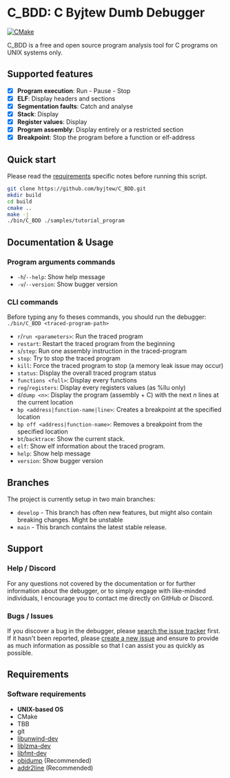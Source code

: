# C_BDD: C Byjtew Dumb Debugger

[![CMake](https://github.com/byjtew/C_BDD/actions/workflows/cmake.yml/badge.svg)](https://github.com/byjtew/C_BDD/actions/workflows/cmake.yml)

C_BDD is a free and open source program analysis tool for C programs on UNIX systems only.

## Supported features

- [X] **Program execution**: Run - Pause - Stop
- [X] **ELF**: Display headers and sections
- [X] **Segmentation faults**: Catch and analyse
- [X] **Stack**: Display
- [X] **Register values**: Display
- [X] **Program assembly**: Display entirely or a restricted section
- [X] **Breakpoint**: Stop the program before a function or elf-address

## Quick start

Please read the [requirements](#Requirements) specific notes before running this script.

```bash
git clone https://github.com/byjtew/C_BDD.git
mkdir build
cd build
cmake ..
make -j
./bin/C_BDD ./samples/tutorial_program
```

## Documentation & Usage

### Program arguments commands

- `-h`/`--help`: Show help message
- `-v`/`--version`: Show bugger version

### CLI commands

Before typing any fo theses commands, you should run the debugger:\
`./bin/C_BDD <traced-program-path>`

- `r`/`run <parameters>`: Run the traced program
- `restart`: Restart the traced program from the beginning
- `s`/`step`: Run one assembly instruction in the traced-program
- `stop`: Try to stop the traced program
- `kill`: Force the traced program to stop (a memory leak issue may occur)
- `status`: Display the overall traced program status
- `functions <full>`: Display every functions
- `reg`/`registers`: Display every registers values (as %llu only)
- `d`/`dump <n>`: Display the program (assembly + C) with the next *n* lines at the current location
- `bp <address|function-name|line>`: Creates a breakpoint at the specified location
- `bp off <address|function-name>`: Removes a breakpoint from the specified location
- `bt`/`backtrace`: Show the current stack.
- `elf`: Show elf information about the traced program.
- `help`: Show help message
- `version`: Show bugger version

## Branches

The project is currently setup in two main branches:

- `develop` - This branch has often new features, but might also contain breaking changes. Might be unstable
- `main` - This branch contains the latest stable release.

## Support

### Help / Discord

For any questions not covered by the documentation or for further information about the debugger, or to simply engage
with like-minded individuals, I encourage you to contact me directly on GitHub or Discord.

### Bugs / Issues

If you discover a bug in the debugger, please
[search the issue tracker](https://github.com/byjtew/C_BDD/issues?q=is%3Aopen+is%3Aissue)
first. If it hasn't been reported, please
[create a new issue](https://github.com/byjtew/C_BDD/issues/new/choose) and ensure to provide as much information as
possible so that I can assist you as quickly as possible.

## Requirements

### Software requirements

- **UNIX-based OS**
- CMake
- TBB
- git
- [libunwind-dev](https://github.com/libunwind/libunwind)
- [liblzma-dev](https://github.com/kobolabs/liblzma)
- [libfmt-dev](https://github.com/fmtlib/fmt)
- [objdump](https://www.man7.org/linux/man-pages/man1/objdump.1.html) (Recommended)
- [addr2line](https://www.man7.org/linux/man-pages/man1/addr2line.1.html) (Recommended)
